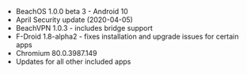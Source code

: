 * BeachOS 1.0.0 beta 3 - Android 10
* April Security update (2020-04-05)
* BeachVPN 1.0.3 - includes bridge support
* F-Droid 1.8-alpha2 - fixes installation and upgrade issues for certain apps
* Chromium 80.0.3987.149
* Updates for all other included apps
